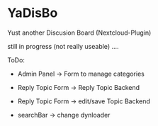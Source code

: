 # YaDisBo

Yust another Discusion Board (Nextcloud-Plugin)


still in progress (not really useable) ....


ToDo:

- Admin Panel
 -> Form to manage categories

- Reply Topic Form
 -> Reply Topic Backend

 - Reply Topic Form
  -> edit/save Topic Backend

- searchBar
  -> change dynloader
